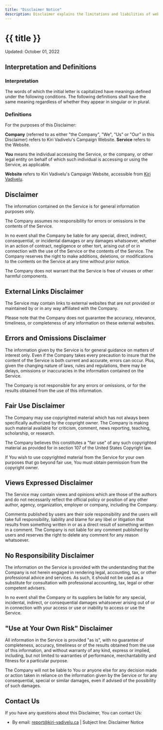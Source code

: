 ```yaml
---
title: "Disclaimer Notice"
description: Disclaimer explains the limitations and liabilities of web contents for consumers
---
```


# {{ title }}

Updated: October 01, 2022

## Interpretation and Definitions

### Interpretation

The words of which the initial letter is capitalized have meanings defined
under the following conditions. The following definitions shall have the same
meaning regardless of whether they appear in singular or in plural.

### Definitions

For the purposes of this Disclaimer:

**Company** (referred to as either &quot;the Company&quot;,
&quot;We&quot;, &quot;Us&quot; or &quot;Our&quot; in this Disclaimer) refers to Kiri Vadivelu's Campaign Website.
**Service** refers to the Website.

**You** means the individual accessing the Service, or the
company, or other legal entity on behalf of which such individual is
accessing or using the Service, as applicable.

**Website** refers to Kiri Vadivelu's Campaign Website,
accessible from [Kiri Vadivelu](https://kiri-vadivelu.ca).

## Disclaimer

The information contained on the Service is for general information purposes
only.

The Company assumes no responsibility for errors or omissions in the contents
of the Service.

In no event shall the Company be liable for any special, direct, indirect,
consequential, or incidental damages or any damages whatsoever, whether in an
action of contract, negligence or other tort, arising out of or in connection
with the use of the Service or the contents of the Service. The Company
reserves the right to make additions, deletions, or modifications to the
contents on the Service at any time without prior notice.

The Company does not warrant that the Service is free of viruses or other
harmful components.

## External Links Disclaimer

The Service may contain links to external websites that are not provided or
maintained by or in any way affiliated with the Company.

Please note that the Company does not guarantee the accuracy, relevance,
timeliness, or completeness of any information on these external websites.

## Errors and Omissions Disclaimer

The information given by the Service is for general guidance on matters of
interest only. Even if the Company takes every precaution to insure that the
content of the Service is both current and accurate, errors can occur. Plus,
given the changing nature of laws, rules and regulations, there may be delays,
omissions or inaccuracies in the information contained on the Service.

The Company is not responsible for any errors or omissions, or for the results
obtained from the use of this information.

## Fair Use Disclaimer

The Company may use copyrighted material which has not always been
specifically authorized by the copyright owner. The Company is making such
material available for criticism, comment, news reporting, teaching,
scholarship, or research.

The Company believes this constitutes a &quot;fair use&quot; of any such
copyrighted material as provided for in section 107 of the United States
Copyright law.

If You wish to use copyrighted material from the Service for your own purposes
that go beyond fair use, You must obtain permission from the copyright owner.

## Views Expressed Disclaimer

The Service may contain views and opinions which are those of the authors and
do not necessarily reflect the official policy or position of any other
author, agency, organization, employer or company, including the Company.

Comments published by users are their sole responsibility and the users will
take full responsibility, liability and blame for any libel or litigation that
results from something written in or as a direct result of something written
in a comment. The Company is not liable for any comment published by users and
reserves the right to delete any comment for any reason whatsoever.

## No Responsibility Disclaimer

The information on the Service is provided with the understanding that the
Company is not herein engaged in rendering legal, accounting, tax, or other
professional advice and services. As such, it should not be used as a
substitute for consultation with professional accounting, tax, legal or other
competent advisers.

In no event shall the Company or its suppliers be liable for any special,
incidental, indirect, or consequential damages whatsoever arising out of or in
connection with your access or use or inability to access or use the Service.

## &quot;Use at Your Own Risk&quot; Disclaimer

All information in the Service is provided &quot;as is&quot;, with no
guarantee of completeness, accuracy, timeliness or of the results obtained
from the use of this information, and without warranty of any kind, express or
implied, including, but not limited to warranties of performance,
merchantability and fitness for a particular purpose.

The Company will not be liable to You or anyone else for any decision made or
action taken in reliance on the information given by the Service or for any
consequential, special or similar damages, even if advised of the possibility
of such damages.

## Contact Us

If you have any questions about this Disclaimer, You can contact Us:

- By email: report@kiri-vadivelu.ca | Subject line: Disclaimer Notice
